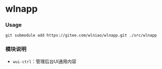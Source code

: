 # wlnapp

### Usage
```
git submodule add https://gitee.com/wlniao/wlnapp.git ./src/wlnapp
```

### 模块说明
- `wui-ctrl`：管理后台UI通用内容